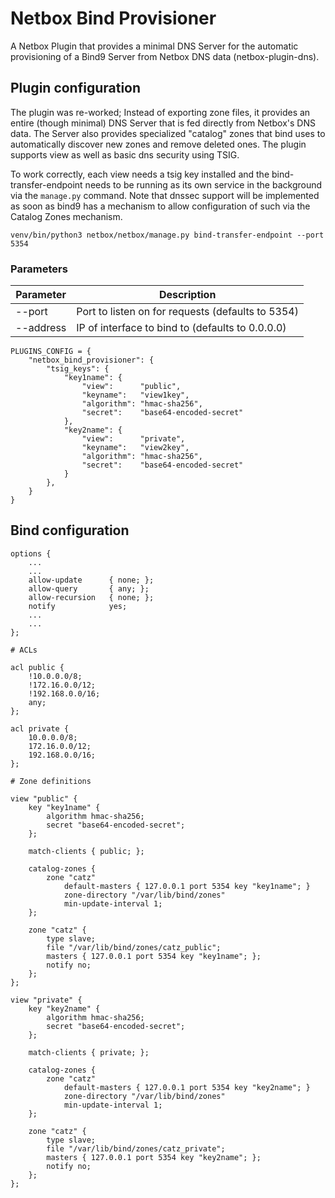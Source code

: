 # Netbox Bind Provisioner
A Netbox Plugin that provides a minimal DNS Server for the automatic
provisioning of a Bind9 Server from Netbox DNS data (netbox-plugin-dns).

## Plugin configuration
The plugin was re-worked; Instead of exporting zone files, it provides an
entire (though minimal) DNS Server that is fed directly from Netbox's DNS data.
The Server also provides specialized "catalog" zones that bind uses to
automatically discover new zones and remove deleted ones. The plugin supports
view as well as basic dns security using TSIG.

To work correctly, each view needs a tsig key installed and the
bind-transfer-endpoint needs to be running as its own service in the background
via the `manage.py` command. Note that dnssec support will be implemented as
soon as bind9 has a mechanism to allow configuration of such via the Catalog
Zones mechanism.
```
venv/bin/python3 netbox/netbox/manage.py bind-transfer-endpoint --port 5354
```

### Parameters
Parameter | Description
--------- | --------------------------------------------------------
--port    | Port to listen on for requests (defaults to 5354)
--address | IP of interface to bind to (defaults to 0.0.0.0)

```
PLUGINS_CONFIG = {
    "netbox_bind_provisioner": {
        "tsig_keys": {
            "key1name": {
                "view":      "public",
                "keyname":   "view1key",
                "algorithm": "hmac-sha256",
                "secret":    "base64-encoded-secret"
            },
            "key2name": {
                "view":      "private",
                "keyname":   "view2key",
                "algorithm": "hmac-sha256",
                "secret":    "base64-encoded-secret"
            }
        },
    }
}
```

## Bind configuration
```
options {
    ...
    ...
    allow-update      { none; };
    allow-query       { any; };
    allow-recursion   { none; };
    notify            yes;
    ...
    ...
};

# ACLs

acl public {
    !10.0.0.0/8;
    !172.16.0.0/12;
    !192.168.0.0/16;
    any;
};

acl private {
    10.0.0.0/8;
    172.16.0.0/12;
    192.168.0.0/16;
};

# Zone definitions

view "public" {
    key "key1name" {
        algorithm hmac-sha256;
        secret "base64-encoded-secret";
    };

    match-clients { public; };

    catalog-zones {
        zone "catz"
            default-masters { 127.0.0.1 port 5354 key "key1name"; }
            zone-directory "/var/lib/bind/zones"
            min-update-interval 1;
    };

    zone "catz" {
        type slave;
        file "/var/lib/bind/zones/catz_public";
        masters { 127.0.0.1 port 5354 key "key1name"; };
        notify no;
    };
};

view "private" {
    key "key2name" {
        algorithm hmac-sha256;
        secret "base64-encoded-secret";
    };

    match-clients { private; };

    catalog-zones {
        zone "catz"
            default-masters { 127.0.0.1 port 5354 key "key2name"; }
            zone-directory "/var/lib/bind/zones"
            min-update-interval 1;
    };

    zone "catz" {
        type slave;
        file "/var/lib/bind/zones/catz_private";
        masters { 127.0.0.1 port 5354 key "key2name"; };
        notify no;
    };
};
```

